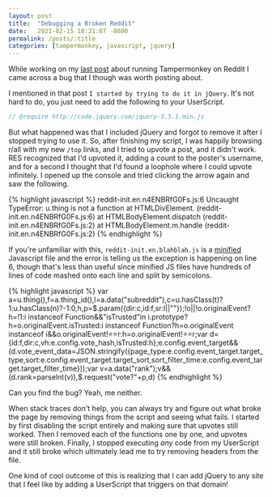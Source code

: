 ```yaml
---
layout: post
title:  "Debugging a Broken Reddit"
date:   2021-02-15 18:21:07 -0800
permalink: /posts/:title
categories: [tampermonkey, javascript, jquery]
---
```

While working on my [last post](/posts/tampering-with-reddit) about running Tampermonkey on Reddit I came across a bug that I though was worth posting about.

I mentioned in that post `I started by trying to do it in jQuery`. It's not hard to do, you just need to add the following to your UserScript.

```javascript
// @require http://code.jquery.com/jquery-3.5.1.min.js
```

But what happened was that I included jQuery and forgot to remove it after I stopped trying to use it.
So, after finishing my script, I was happily browsing r/all with my new `/top` links, and I tried to upvote a post, and it didn't work.
RES recognized that I'd upvoted it, adding a count to the poster's username, and for a second I thought that I'd found a loophole where I could upvote infinitely.
I opened up the console and tried clicking the arrow again and saw the following.

{% highlight javascript %}
reddit-init.en.n4ENBRfG0Fs.js:6 Uncaught TypeError: u.thing is not a function
    at HTMLDivElement.<anonymous> (reddit-init.en.n4ENBRfG0Fs.js:6)
    at HTMLBodyElement.dispatch (reddit-init.en.n4ENBRfG0Fs.js:2)
    at HTMLBodyElement.m.handle (reddit-init.en.n4ENBRfG0Fs.js:2)
{% endhighlight %}

If you're unfamiliar with this, `reddit-init.en.blahblah.js` is a [minified](https://www.cloudflare.com/learning/performance/why-minify-javascript-code/) Javascript file and the error is telling us the exception is happening on line 6, though that's less than useful since minified JS files have hundreds of lines of code mashed onto each line and split by semicolons.

{% highlight javascript %}
var a=u.thing(),f=a.thing_id(),l=a.data("subreddit"),c=u.hasClass(t)?1:u.hasClass(n)?-1:0,h,p=$.param({dir:c,id:f,sr:l||""});!o||!o.originalEvent?h=!1:i instanceof Function&&"isTrusted"in i.prototype?h=o.originalEvent.isTrusted:i instanceof Function?h=o.originalEvent instanceof i&&o.originalEvent!==r:h=o.originalEvent!==r;var d={id:f,dir:c,vh:e.config.vote_hash,isTrusted:h};e.config.event_target&&(d.vote_event_data=JSON.stringify({page_type:e.config.event_target.target_type,sort:e.config.event_target.target_sort,sort_filter_time:e.config.event_target.target_filter_time}));var v=a.data("rank");v&&(d.rank=parseInt(v)),$.request("vote?"+p,d)
{% endhighlight %}

Can you find the bug?
Yeah, me neither.

When stack traces don't help, you can always try and figure out what broke the page by removing things from the script and seeing what fails. I started by first disabling the script entirely and making sure that upvotes still worked.
Then I removed each of the functions one by one, and upvotes were still broken.
Finally, I stopped executing _any_ code from my UserScript and it still broke which ultimately lead me to try removing headers from the file.

One kind of cool outcome of this is realizing that I can add jQuery to any site that I feel like by adding a UserScript that triggers on that domain!
